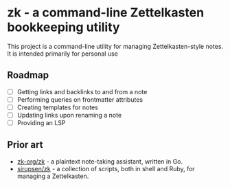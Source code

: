 # zk - a command-line Zettelkasten bookkeeping utility

This project is a command-line utility for managing Zettelkasten-style notes. It is intended primarily for personal use

## Roadmap

- [ ] Getting links and backlinks to and from a note
- [ ] Performing queries on frontmatter attributes
- [ ] Creating templates for notes
- [ ] Updating links upon renaming a note
- [ ] Providing an LSP

## Prior art

- [zk-org/zk](https://github.com/zk-org/zk) - a plaintext note-taking assistant, written in Go.
- [sirupsen/zk](https://github.com/sirupsen/zk) - a collection of scripts, both in shell and Ruby, for managing a Zettelkasten.
